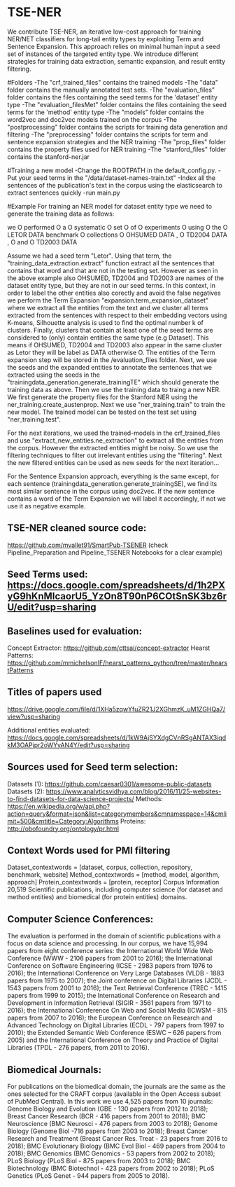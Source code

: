 # TSE-NER

We contribute TSE-NER, an iterative low-cost approach for training NER/NET classifiers for long-tail entity types by exploiting
Term and Sentence Expansion. This approach relies on minimal human input  a seed set of instances of the targeted entity type.
We introduce different strategies for training data extraction, semantic expansion, and result entity filtering.

#Folders
-The "crf_trained_files" contains the trained models
-The "data" folder contains the manually annotated test sets.
-The "evaluation_files" folder contains the files containing the seed terms for the 'dataset' entity type
-The "evaluation_filesMet" folder contains the files containing the seed terms for the 'method' entity type
-The "models" folder contains the word2vec and doc2vec models trained on the corpus
-The "postprocessing" folder contains the scripts for training data generation and filtering
-The "preprocessing" folder contains the scripts for term and sentence expansion strategies and the NER training
-The "prop_files" folder contains the property files used for NER training
-The "stanford_files" folder contains the stanford-ner.jar


#Training a new model
-Change the ROOTPATH in the default_config.py.
-Put your seed terms in the "/data/dataset-names-train.txt"
-Index all the sentences of the publication's text in the corpus using the elasticsearch to extract sentences quickly
-run main.py

#Example
For training an NER model for dataset entity type we need to generate the training data as follows:

we	O
performed	O
a	O
systematic	O
set	O
of	O
experiments	O
using	O
the	O
LETOR	DATA
benchmark	O
collections	O
OHSUMED	DATA
,	O
TD2004	DATA
,	O
and	O
TD2003	DATA

Assume we had a seed term "Letor". Using that term, the "training_data_extraction.extract" function extract all
the sentences that contains that word and that are not in the testing set. However as seen in the above example
also OHSUMED, TD2004 and TD2003 are names of the dataset entity type, but they are not in our seed terms.
In this context, in order to label the other entities also corectly and avoid  the false negatives
we perform the Term Expansion  "expansion.term_expansion_dataset" where we extract all the entities from the text
and we cluster all terms extracted from the sentences with respect to their embedding vectors using K-means, Silhouette
analysis is used to find the optimal number k of clusters. Finally, clusters that contain at least one of the seed
terms are considered to (only) contain entities the same type (e.g Dataset). This means if OHSUMED, TD2004 and TD2003
also appear in the same cluster as Letor they will be label as DATA otherwise O. The entities of the Term expansion step
will be stored in the /evaluation_files folder. Next, we use the seeds and the expanded entities to annotate the sentences
that we extracted using the seeds in the "trainingdata_generation.generate_trainingTE" which should generate the training
data as above. Then we use the training data to traing a new NER. We first generate the property files for the Stanford
NER using the ner_training.create_austenprop. Next we use "ner_training.train" to train the new model. The trained model can
be tested on the test set using "ner_training.test".

For the next iterations, we used the trained-models in the crf_trained_files and use "extract_new_entities.ne_extraction" to
extract all the entities from the corpus. However the extracted entities might be noisy. So we use the filtering techniques to filter
out irrelevant entities using the "filtering". Next the new filtered entities can be used as new seeds for the next iteration...



For the Sentence Expansion approach, everything is the same except, for each sentence (trainingdata_generation.generate_trainingSE), we find its most similar sentence in the corpus
using doc2vec. If the new sentence contains a word of the Term Expansion we will label it accordingly, if not we use it as negative example.



## TSE-NER  cleaned source code: 
https://github.com/mvallet91/SmartPub-TSENER (check Pipeline_Preparation and Pipeline_TSENER Notebooks for a clear example)

## Seed Terms used: https://docs.google.com/spreadsheets/d/1h2PXyG9hKnMIcaorU5_YzOn8T90nP6COtSnSK3bz6rU/edit?usp=sharing



## Baselines used for evaluation:

Concept Extractor: https://github.com/cttsai/concept-extractor
Hearst Patterns: https://github.com/mmichelsonIF/hearst_patterns_python/tree/master/hearstPatterns


## Titles of papers used
https://drive.google.com/file/d/1XHa5zqwYfuZR21J2XGhmzK_uM1ZGHQa7/view?usp=sharing 

Additional entities evaluated: https://docs.google.com/spreadsheets/d/1kW9AjSYXdgCVnRSgANTAX3iqdkM3OAPjpr2oWYyAN4Y/edit?usp=sharing 

## Sources used for Seed term selection:

Datasets (1): https://github.com/caesar0301/awesome-public-datasets 
Datasets (2): https://www.analyticsvidhya.com/blog/2016/11/25-websites-to-find-datasets-for-data-science-projects/ 
Methods: https://en.wikipedia.org/w/api.php?action=query&format=json&list=categorymembers&cmnamespace=14&cmlimit=500&cmtitle=Category:Algorithms 
Proteins: http://obofoundry.org/ontology/pr.html


## Context Words used for PMI filtering

Dataset_contextwords = [dataset, corpus, collection, repository, benchmark, website] 
Method_contextwords = [method, model, algorithm, approach]
Protein_contextwords  = [protein, receptor]
Corpus Information
20,519 Scientific publications, including computer science (for dataset and method entities) and biomedical (for protein entities) domains.

## Computer Science Conferences:

The evaluation is performed in the domain of scientific publications with a focus on data science and processing. In our corpus, we have 15,994 papers from eight conference series: the International World Wide Web Conference (WWW - 2106 papers from 2001 to 2016); the International Conference on Software Engineering (ICSE - 2983 papers from 1976 to 2016); the International Conference on Very Large Databases (VLDB - 1883 papers from 1975 to 2007); the Joint conference on Digital Libraries (JCDL - 1543 papers from 2001 to 2016); the Text Retrieval Conference (TREC - 1415 papers from 1999 to 2015); the International Conference on Research and Development in Information Retrieval (SIGIR - 3561 papers from 1971 to 2016); the International Conference On Web and Social Media (ICWSM - 815 papers from 2007 to 2016); the European Conference on Research and Advanced Technology on Digital Libraries (ECDL - 797 papers from 1997 to 2010); the Extended Semantic Web Conference (ESWC – 626 papers from 2005) and the International Conference on Theory and Practice of Digital Libraries (TPDL - 276 papers, from 2011 to 2016).



## Biomedical Journals:

For publications on the biomedical domain, the journals are the same as the ones selected for the CRAFT corpus (available in the Open Access subset of PubMed Central). In this work we use 4,525 papers from 10 journals: Genome Biology and Evolution (GBE - 130 papers from 2012 to 2018); Breast Cancer Research (BCR - 416 papers from 2001 to 2018); BMC Neuroscience (BMC Neurosci - 476 papers from 2003 to 2018); Genome Biology (Genome Biol -716 papers from 2003 to 2018); Breast Cancer Research and Treatment (Breast Cancer Res. Treat - 23 papers from 2016 to 2018); BMC Evolutionary Biology (BMC Evol Biol - 469 papers from 2004 to 2018); BMC Genomics (BMC Genomics - 53 papers from 2002 to 2018); PLoS Biology (PLoS Biol - 875 papers from 2003 to 2018); BMC Biotechnology (BMC Biotechnol - 423 papers from 2002 to 2018); PLoS Genetics (PLoS Genet - 944 papers from 2005 to 2018).
